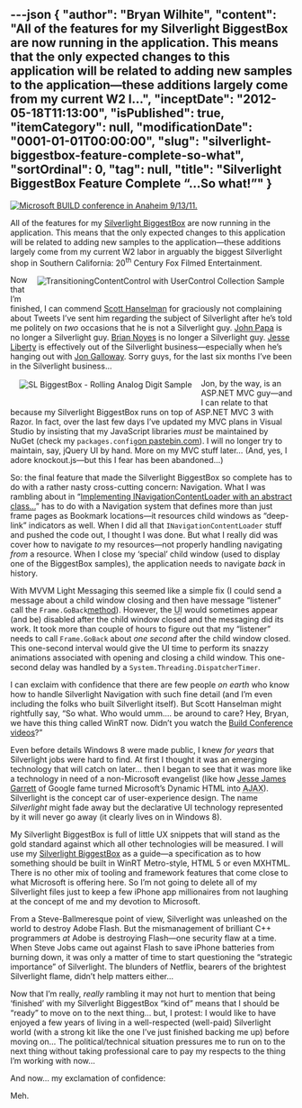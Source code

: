 ---json
{
  "author": "Bryan Wilhite",
  "content": "All of the features for my Silverlight BiggestBox are now running in the application. This means that the only expected changes to this application will be related to adding new samples to the application—these additions largely come from my current W2 l...",
  "inceptDate": "2012-05-18T11:13:00",
  "isPublished": true,
  "itemCategory": null,
  "modificationDate": "0001-01-01T00:00:00",
  "slug": "silverlight-biggestbox-feature-complete-so-what",
  "sortOrdinal": 0,
  "tag": null,
  "title": "Silverlight BiggestBox Feature Complete “…So what!”"
}
---

[<img alt="Microsoft BUILD conference in Anaheim 9/13/11." src="http://farm7.staticflickr.com/6064/6144570321_b374f0b3a5.jpg">](http://www.flickr.com/photos/buildwindows/6144570321/ "Microsoft BUILD conference in Anaheim 9/13/11.")

All of the features for my [Silverlight BiggestBox](http://wordwalkingstick.com/silverlightbiggestbox/) are now running in the application. This means that the only expected changes to this application will be related to adding new samples to the application—these additions largely come from my current W2 labor in arguably the biggest Silverlight shop in Southern California: 20<sup>th</sup> Century Fox Filmed Entertainment.
[<img alt="TransitioningContentControl with UserControl Collection Sample" src="http://farm6.staticflickr.com/5034/7065171509_b2503321d3_n.jpg" style="float:right;margin:16px;">](http://wordwalkingstick.com/silverlightbiggestbox/#/sample/usercontrol/TransitioningContentControlSample "TransitioningContentControl with UserControl Collection Sample")

Now that I’m finished, I can commend [Scott Hanselman](http://www.hanselman.com/blog/ShouldIUseHTML5OrSilverlightOneMansOpinion.aspx) for graciously not complaining about Tweets I’ve sent him regarding the subject of Silverlight after he’s told me politely on *two* occasions that he is not a Silverlight guy. [John Papa](http://johnpapa.net/) is no longer a Silverlight guy. [Brian Noyes](http://briannoyes.net/) is no longer a Silverlight guy. [Jesse Liberty](http://jesseliberty.com/) is effectively out of the Silverlight business—especially when he’s hanging out with [Jon Galloway](http://weblogs.asp.net/jgalloway/). Sorry guys, for the last six months I’ve been in the Silverlight business…
[<img alt="SL BiggestBox - Rolling Analog Digit Sample" src="http://farm8.staticflickr.com/7067/6997315441_279bb52ef1_n.jpg" style="float:left;margin:16px;">](http://wordwalkingstick.com/silverlightbiggestbox/#/sample/usercontrol/AnalogDigitControlSample "SL BiggestBox - Rolling Analog Digit Sample")

Jon, by the way, is an ASP.NET MVC guy—and I can relate to that because my Silverlight BiggestBox runs on top of ASP.NET MVC 3 with Razor. In fact, over the last few days I’ve updated my MVC plans in Visual Studio by insisting that my JavaScript libraries *must* be maintained by NuGet (check my `packages.config`[on pastebin.com](http://pastebin.com/Y7vVpnM5)). I will no longer try to maintain, say, jQuery UI by hand. More on my MVC stuff later… (And, yes, I adore knockout.js—but this I fear has been abandoned…)

So: the final feature that made the Silverlight BiggestBox so complete has to do with a rather nasty cross-cutting concern: Navigation. What I was rambling about in “[Implementing INavigationContentLoader with an abstract class…](http://wordwalkingstick.com/DayPath/post/2012/04/23/Implementing-INavigationContentLoader-with-an-abstract-class….rasx)” has to do with a Navigation system that defines more than just frame pages as Bookmark locations—it resources child windows as “deep-link” indicators as well. When I did all that `INavigationContentLoader` stuff and pushed the code out, I thought I was done. But what I really did was cover how to navigate *to* my resources—not properly handling navigating *from* a resource. When I close my ‘special’ child window (used to display one of the BiggestBox samples), the application needs to navigate *back* in history.

With MVVM Light Messaging this seemed like a simple fix (I could send a message about a child window closing and then have message “listener” call the `Frame.GoBack`[method](http://msdn.microsoft.com/en-us/library/system.windows.controls.frame.goback.aspx)). However, the <acronym title="User Interface">UI</acronym> would sometimes appear (and be) disabled after the child window closed and the messaging did its work. It took more than couple of hours to figure out that my “listener” needs to call `Frame.GoBack` about *one second* after the child window closed. This one-second interval would give the UI time to perform its snazzy animations associated with opening and closing a child window. This one-second delay was handled by a `System.Threading.DispatcherTimer`.

I can exclaim with confidence that there are few people *on earth* who know how to handle Silverlight Navigation with such fine detail (and I’m even including the folks who built Silverlight itself). But Scott Hanselman might rightfully say, “So what. Who would umm…. be around to care? Hey, Bryan, we have this thing called WinRT now. Didn’t you watch the [Build Conference videos](http://channel9.msdn.com/Events/BUILD/BUILD2011?sort=sequential&direction=desc&term=&t=xaml)?”

Even before details Windows 8 were made public, I knew *for years* that Silverlight jobs were hard to find. At first I thought it was an emerging technology that will catch on later… then I began to see that it was more like a technology in need of a non-Microsoft evangelist (like how [Jesse James Garrett](http://en.wikipedia.org/wiki/Jesse_James_Garrett) of Google fame turned Microsoft’s Dynamic HTML into <acronym title="Asynchronous JavaScript and XML">AJAX</acronym>). Silverlight is the concept car of user-experience design. The name *Silverlight* might fade away but the declarative UI technology represented by it will never go away (it clearly lives on in Windows 8).

My Silverlight BiggestBox is full of little UX snippets that will stand as the gold standard against which all other technologies will be measured. I will use my [Silverlight BiggestBox](http://wordwalkingstick.com/silverlightbiggestbox/) as a guide—a specification as to how something should be built in WinRT Metro-style, HTML 5 or even MXHTML. There is no other mix of tooling and framework features that come close to what Microsoft is offering here. So I’m not going to delete all of my Silverlight files just to keep a few iPhone app millionaires from not laughing at the concept of me and my devotion to Microsoft.

From a Steve-Ballmeresque point of view, Silverlight was unleashed on the world to destroy Adobe Flash. But the mismanagement of brilliant C++ programmers *at* Adobe is destroying Flash—one security flaw at a time. When Steve Jobs came out against Flash to save iPhone batteries from burning down, it was only a matter of time to start questioning the “strategic importance” of Silverlight. The blunders of Netflix, bearers of the brightest Silverlight flame, didn’t help matters either…

Now that I’m really, *really* rambling it may not hurt to mention that being ‘finished’ with my Silverlight BiggestBox “kind of” means that I should be “ready” to move on to the next thing… but, I protest: I would like to have enjoyed a few years of living in a well-respected (well-paid) Silverlight world (with a strong kit like the one I’ve just finished backing me up) before moving on… The political/technical situation pressures me to run on to the next thing without taking professional care to pay my respects to the thing I’m working with now…

And now… my exclamation of confidence:

Meh.
